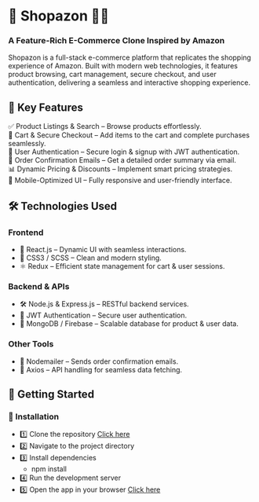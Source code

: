 # 🛒 Shopazon 🏬✨  

### A Feature-Rich E-Commerce Clone Inspired by Amazon  

Shopazon is a full-stack e-commerce platform that replicates the shopping experience of Amazon. Built with modern web technologies, it features product browsing, cart management, secure checkout, and user authentication, delivering a seamless and interactive shopping experience.  

## 🎯 Key Features  

✅ Product Listings & Search – Browse products effortlessly.  
🛒 Cart & Secure Checkout – Add items to the cart and complete purchases seamlessly.  
🔐 User Authentication – Secure login & signup with JWT authentication.  
📩 Order Confirmation Emails – Get a detailed order summary via email.  
📊 Dynamic Pricing & Discounts – Implement smart pricing strategies.  
📱 Mobile-Optimized UI – Fully responsive and user-friendly interface.  

## 🛠️ Technologies Used  

### Frontend  
- 🚀 React.js – Dynamic UI with seamless interactions.  
- 🎨 CSS3 / SCSS – Clean and modern styling.  
- ⚛ Redux – Efficient state management for cart & user sessions.  

### Backend & APIs  
- 🛠 Node.js & Express.js – RESTful backend services.  
- 🔐 JWT Authentication – Secure user authentication.  
- 📡 MongoDB / Firebase – Scalable database for product & user data.  

### Other Tools  
- 📩 Nodemailer – Sends order confirmation emails.  
- 🚀 Axios – API handling for seamless data fetching.  

## 🚀 Getting Started  

### 📌 Installation  
- 1️⃣ Clone the repository [Click here](https://github.com/Sabal-Subedi/Shopazon.git)
- 2️⃣ Navigate to the project directory
- 3️⃣ Install dependencies
  - npm install
- 4️⃣ Run the development server
- 5️⃣ Open the app in your browser [Click here](http://localhost:3000)
